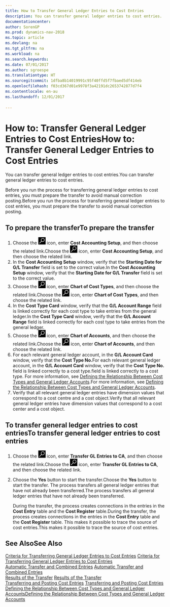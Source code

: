 ```yaml
---
title: How to Transfer General Ledger Entries to Cost Entries
description: You can transfer general ledger entries to cost entries.
documentationcenter: 
author: SorenGP
ms.prod: dynamics-nav-2018
ms.topic: article
ms.devlang: na
ms.tgt_pltfrm: na
ms.workload: na
ms.search.keywords: 
ms.date: 07/01/2017
ms.author: sgroespe
ms.translationtype: HT
ms.sourcegitcommit: 1dfba8b14019991c95f40ffd5f7fbaed5df414eb
ms.openlocfilehash: f03cd367d01e9978f3a42191dc2653742877d7f4
ms.contentlocale: en-au
ms.lasthandoff: 12/01/2017

---
```

# <a name="how-to-transfer-general-ledger-entries-to-cost-entries"></a><span data-ttu-id="5acd8-103">How to: Transfer General Ledger Entries to Cost Entries</span><span class="sxs-lookup"><span data-stu-id="5acd8-103">How to: Transfer General Ledger Entries to Cost Entries</span></span>
<span data-ttu-id="5acd8-104">You can transfer general ledger entries to cost entries.</span><span class="sxs-lookup"><span data-stu-id="5acd8-104">You can transfer general ledger entries to cost entries.</span></span>  

<span data-ttu-id="5acd8-105">Before you run the process for transferring general ledger entries to cost entries, you must prepare the transfer to avoid manual correction posting.</span><span class="sxs-lookup"><span data-stu-id="5acd8-105">Before you run the process for transferring general ledger entries to cost entries, you must prepare the transfer to avoid manual correction posting.</span></span>  

## <a name="to-prepare-the-transfer"></a><span data-ttu-id="5acd8-106">To prepare the transfer</span><span class="sxs-lookup"><span data-stu-id="5acd8-106">To prepare the transfer</span></span>  

1.  <span data-ttu-id="5acd8-107">Choose the ![Search for Page or Report](media/ui-search/search_small.png "Search for Page or Report icon") icon, enter **Cost Accounting Setup**, and then choose the related link.</span><span class="sxs-lookup"><span data-stu-id="5acd8-107">Choose the ![Search for Page or Report](media/ui-search/search_small.png "Search for Page or Report icon") icon, enter **Cost Accounting Setup**, and then choose the related link.</span></span>  
2.  <span data-ttu-id="5acd8-108">In the **Cost Accounting Setup** window, verify that the **Starting Date for G/L Transfer** field is set to the correct value.</span><span class="sxs-lookup"><span data-stu-id="5acd8-108">In the **Cost Accounting Setup** window, verify that the **Starting Date for G/L Transfer** field is set to the correct value.</span></span>  
3.  <span data-ttu-id="5acd8-109">Choose the ![Search for Page or Report](media/ui-search/search_small.png "Search for Page or Report icon") icon, enter **Chart of Cost Types**, and then choose the related link.</span><span class="sxs-lookup"><span data-stu-id="5acd8-109">Choose the ![Search for Page or Report](media/ui-search/search_small.png "Search for Page or Report icon") icon, enter **Chart of Cost Types**, and then choose the related link.</span></span>  
4.  <span data-ttu-id="5acd8-110">In the **Cost Type Card** window, verify that the **G/L Account Range** field is linked correctly for each cost type to take entries from the general ledger.</span><span class="sxs-lookup"><span data-stu-id="5acd8-110">In the **Cost Type Card** window, verify that the **G/L Account Range** field is linked correctly for each cost type to take entries from the general ledger.</span></span>  
5.  <span data-ttu-id="5acd8-111">Choose the ![Search for Page or Report](media/ui-search/search_small.png "Search for Page or Report icon") icon, enter **Chart of Accounts**, and then choose the related link.</span><span class="sxs-lookup"><span data-stu-id="5acd8-111">Choose the ![Search for Page or Report](media/ui-search/search_small.png "Search for Page or Report icon") icon, enter **Chart of Accounts**, and then choose the related link.</span></span>  
6.  <span data-ttu-id="5acd8-112">For each relevant general ledger account, in the **G/L Account Card** window, verify that the **Cost Type No.**</span><span class="sxs-lookup"><span data-stu-id="5acd8-112">For each relevant general ledger account, in the **G/L Account Card** window, verify that the **Cost Type No.**</span></span> <span data-ttu-id="5acd8-113">field is linked correctly to a cost type.</span><span class="sxs-lookup"><span data-stu-id="5acd8-113">field is linked correctly to a cost type.</span></span> <span data-ttu-id="5acd8-114">For more information, see [Defining the Relationship Between Cost Types and General Ledger Accounts](finance-defining-the-relationship-between-cost-types-and-general-ledger-accounts.md).</span><span class="sxs-lookup"><span data-stu-id="5acd8-114">For more information, see [Defining the Relationship Between Cost Types and General Ledger Accounts](finance-defining-the-relationship-between-cost-types-and-general-ledger-accounts.md).</span></span>  
7.  <span data-ttu-id="5acd8-115">Verify that all relevant general ledger entries have dimension values that correspond to a cost centre and a cost object.</span><span class="sxs-lookup"><span data-stu-id="5acd8-115">Verify that all relevant general ledger entries have dimension values that correspond to a cost center and a cost object.</span></span>  

## <a name="to-transfer-general-ledger-entries-to-cost-entries"></a><span data-ttu-id="5acd8-116">To transfer general ledger entries to cost entries</span><span class="sxs-lookup"><span data-stu-id="5acd8-116">To transfer general ledger entries to cost entries</span></span>  
1.  <span data-ttu-id="5acd8-117">Choose the ![Search for Page or Report](media/ui-search/search_small.png "Search for Page or Report icon") icon, enter **Transfer GL Entries to CA**, and then choose the related link.</span><span class="sxs-lookup"><span data-stu-id="5acd8-117">Choose the ![Search for Page or Report](media/ui-search/search_small.png "Search for Page or Report icon") icon, enter **Transfer GL Entries to CA**, and then choose the related link.</span></span>  
2.  <span data-ttu-id="5acd8-118">Choose the **Yes** button to start the transfer.</span><span class="sxs-lookup"><span data-stu-id="5acd8-118">Choose the **Yes** button to start the transfer.</span></span> <span data-ttu-id="5acd8-119">The process transfers all general ledger entries that have not already been transferred.</span><span class="sxs-lookup"><span data-stu-id="5acd8-119">The process transfers all general ledger entries that have not already been transferred.</span></span>  

    <span data-ttu-id="5acd8-120">During the transfer, the process creates connections in the entries in the **Cost Entry** table and the **Cost Register** table.</span><span class="sxs-lookup"><span data-stu-id="5acd8-120">During the transfer, the process creates connections in the entries in the **Cost Entry** table and the **Cost Register** table.</span></span> <span data-ttu-id="5acd8-121">This makes it possible to trace the source of cost entries.</span><span class="sxs-lookup"><span data-stu-id="5acd8-121">This makes it possible to trace the source of cost entries.</span></span>  

## <a name="see-also"></a><span data-ttu-id="5acd8-122">See Also</span><span class="sxs-lookup"><span data-stu-id="5acd8-122">See Also</span></span>  
 <span data-ttu-id="5acd8-123">[Criteria for Transferring General Ledger Entries to Cost Entries](finance-criteria-for-transferring-general-ledger-entries-to-cost-entries.md) </span><span class="sxs-lookup"><span data-stu-id="5acd8-123">[Criteria for Transferring General Ledger Entries to Cost Entries](finance-criteria-for-transferring-general-ledger-entries-to-cost-entries.md) </span></span>  
 <span data-ttu-id="5acd8-124">[Automatic Transfer and Combined Entries](finance-automatic-transfer-combined-entries.md) </span><span class="sxs-lookup"><span data-stu-id="5acd8-124">[Automatic Transfer and Combined Entries](finance-automatic-transfer-combined-entries.md) </span></span>  
 <span data-ttu-id="5acd8-125">[Results of the Transfer](finance-results-of-the-transfer.md) </span><span class="sxs-lookup"><span data-stu-id="5acd8-125">[Results of the Transfer](finance-results-of-the-transfer.md) </span></span>  
 <span data-ttu-id="5acd8-126">[Transferring and Posting Cost Entries](finance-transfer-and-post-cost-entries.md) </span><span class="sxs-lookup"><span data-stu-id="5acd8-126">[Transferring and Posting Cost Entries](finance-transfer-and-post-cost-entries.md) </span></span>  
 [<span data-ttu-id="5acd8-127">Defining the Relationship Between Cost Types and General Ledger Accounts</span><span class="sxs-lookup"><span data-stu-id="5acd8-127">Defining the Relationship Between Cost Types and General Ledger Accounts</span></span>](finance-defining-the-relationship-between-cost-types-and-general-ledger-accounts.md)   

